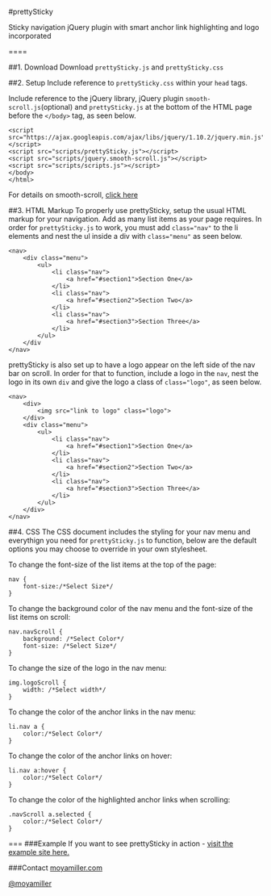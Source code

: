 #prettySticky

Sticky navigation jQuery plugin with smart anchor link highlighting and logo incorporated

====

##1. Download 
Download `prettySticky.js` and `prettySticky.css`

##2. Setup
Include reference to `prettySticky.css` within your `head` tags.

Include reference to the jQuery library, jQuery plugin `smooth-scroll.js`(optional) and `prettySticky.js` at the bottom of the HTML page before the `</body>` tag, as seen below.

	<script src="https://ajax.googleapis.com/ajax/libs/jquery/1.10.2/jquery.min.js"></script>
	<script src="scripts/prettySticky.js"></script>
	<script src="scripts/jquery.smooth-scroll.js"></script>
	<script src="scripts/scripts.js"></script>
	</body>
	</html>

For details on smooth-scroll, <a href="https://github.com/kswedberg/jquery-smooth-scroll">click here</a>

##3. HTML Markup
To properly use prettySticky, setup the usual HTML markup for your navigation. Add as many list items as your page requires. In order for `prettySticky.js` to work, you must add `class="nav"` to the li elements and nest the ul inside a div with `class="menu"` as seen below. 

	<nav>
		<div class="menu">
			<ul>
				<li class="nav">
					<a href="#section1">Section One</a>
				</li>
				<li class="nav">
					<a href="#section2">Section Two</a>
				</li>
				<li class="nav">
					<a href="#section3">Section Three</a>
				</li>
			</ul>
		</div
	</nav>
	

prettySticky is also set up to have a logo appear on the left side of the nav bar on scroll. In order for that to function, include a logo in the `nav`, nest the logo in its own `div` and give the logo a class of `class="logo"`, as seen below.

	<nav>
		<div>
			<img src="link to logo" class="logo">
		</div>
		<div class="menu">
			<ul>
				<li class="nav">
					<a href="#section1">Section One</a>
				</li>
				<li class="nav">
					<a href="#section2">Section Two</a>
				</li>
				<li class="nav">
					<a href="#section3">Section Three</a>
				</li>
			</ul>
		</div>
	</nav>


##4. CSS
The CSS document includes the styling for your nav menu and everythign you need for `prettySticky.js` to function, below are the default options you may choose to override in your own stylesheet. 

To change the font-size of the list items at the top of the page:
	
	nav {
		font-size:/*Select Size*/
	}

To change the background color of the nav menu and the font-size of the list items on scroll:

	nav.navScroll {
		background: /*Select Color*/
		font-size: /*Select Size*/
	}

To change the size of the logo in the nav menu:

	img.logoScroll {
		width: /*Select width*/
	}

To change the color of the anchor links in the nav menu:

	li.nav a {
		color:/*Select Color*/
	}

To change the color of the anchor links on hover:

	li.nav a:hover {
		color:/*Select Color*/
	}
	
To change the color of the highlighted anchor links when scrolling:

	.navScroll a.selected {
		color:/*Select Color*/
	}


===
###Example
If you want to see prettySticky in action - <a href="">visit the example site here.</a>

###Contact
<a href="http://moyamiller.com">moyamiller.com</a>

<a href="http://twitter.com/moyamiller">@moyamiller</a>